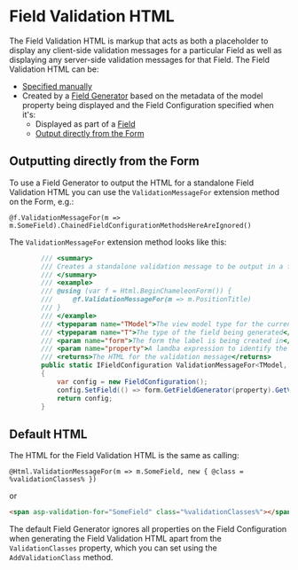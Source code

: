 # Field Validation HTML

The Field Validation HTML is markup that acts as both a placeholder to display any client-side validation messages for a particular Field as well as displaying any server-side validation messages for that Field. The Field Validation HTML can be:

* [Specified manually](field.md#manually-specify-html)
* Created by a [Field Generator](index.md#field-types) based on the metadata of the model property being displayed and the Field Configuration specified when it's:
    * Displayed as part of a [Field](field.md)
    * [Output directly from the Form](#outputting-directly-from-the-form)

## Outputting directly from the Form

To use a Field Generator to output the HTML for a standalone Field Validation HTML you can use the `ValidationMessageFor` extension method on the Form, e.g.:

```cshtml
@f.ValidationMessageFor(m => m.SomeField).ChainedFieldConfigurationMethodsHereAreIgnored()
```

The `ValidationMessageFor` extension method looks like this:

```cs
        /// <summary>
        /// Creates a standalone validation message to be output in a form for a field.
        /// </summary>
        /// <example>
        /// @using (var f = Html.BeginChameleonForm()) {
        ///     @f.ValidationMessageFor(m => m.PositionTitle)
        /// }
        /// </example>
        /// <typeparam name="TModel">The view model type for the current view</typeparam>        
        /// <typeparam name="T">The type of the field being generated</typeparam>
        /// <param name="form">The form the label is being created in</param>
        /// <param name="property">A lamdba expression to identify the field to render the validation message for</param>
        /// <returns>The HTML for the validation message</returns>
        public static IFieldConfiguration ValidationMessageFor<TModel, T>(this IForm<TModel> form, Expression<Func<TModel, T>> property)
        {
            var config = new FieldConfiguration();
            config.SetField(() => form.GetFieldGenerator(property).GetValidationHtml(config));
            return config;
        }
```

## Default HTML

The HTML for the Field Validation HTML is the same as calling:

```cshtml
@Html.ValidationMessageFor(m => m.SomeField, new { @class = %validationClasses% })
```

or

```html
<span asp-validation-for="SomeField" class="%validationClasses%"></span>
```

The default Field Generator ignores all properties on the Field Configuration when generating the Field Validation HTML apart from the `ValidationClasses` property, which you can set using the `AddValidationClass` method.
